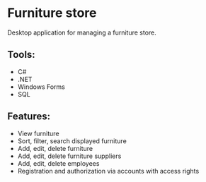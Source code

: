 # Furniture store
Desktop application for managing a furniture store.

## Tools:
* C#
* .NET
* Windows Forms
* SQL
## Features:
* View furniture
* Sort, filter, search displayed furniture
* Add, edit, delete furniture
* Add, edit, delete furniture suppliers
* Add, edit, delete employees
* Registration and authorization via accounts with access rights
